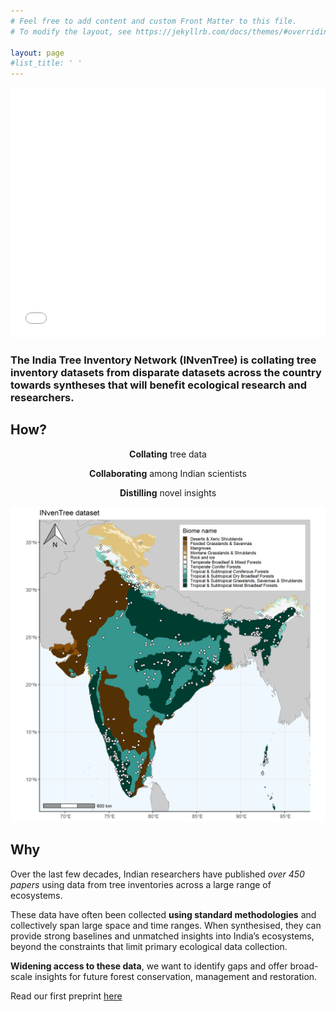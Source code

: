 ```yaml
---
# Feel free to add content and custom Front Matter to this file.
# To modify the layout, see https://jekyllrb.com/docs/themes/#overriding-theme-defaults

layout: page
#list_title: ' '
---
```


<!-- <div align="center">
<h4><strong>Where</strong> are India's trees?</h4><br>

<h4><strong>How are they changing</strong> over time?</h4><br>

<h4><strong>Who is publishing</strong> information on these?</h4>
</div> -->

<iframe src="assets/intro_slides.html" width="100%" height="400px" frameborder="0" allowfullscreen></iframe>


### **The India Tree Inventory Network (INvenTree)** is collating tree inventory datasets from disparate datasets across the country towards syntheses that will benefit ecological research and researchers.


## How?

<div align="center">
<strong>Collating</strong> tree data<br>

<strong>Collaborating</strong> among Indian scientists<br>

<strong>Distilling</strong> novel insights
</div>

![](assets/Fig1.png)

## Why

Over the last few decades, Indian researchers have published *over 450 papers* using data from tree inventories across a large range of ecosystems.

These data have often been collected **using standard methodologies** and collectively span large space and time ranges. When synthesised, they can provide strong baselines and unmatched insights into India’s ecosystems, beyond the constraints that limit primary ecological data collection. 

**Widening access to these data**, we want to identify gaps and offer broad-scale insights for future forest conservation, management and restoration.

Read our first preprint [here](https://www.biorxiv.org/content/10.1101/2024.05.18.594774v1)


